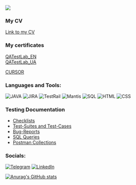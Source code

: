  <!--Hi there. I am 44 years old. I have more than 20 years of experience in various fields of architecture, urban planning, BIM, interior design, and concept art. But the time for change is beginning.
 I have no experience in QA/QC in IT companies. But as a team-oriented thinking engineer, I want to start my career as a trainee engineer at QA/QC. I am a good   observer and very attentive to details. I wonder how it works.
 I believe my attention to detail will come in handy
-->
![](https://komarev.com/ghpvc/?username=ovdro)
<!--
**ovdro/ovdro** is a ✨ _special_ ✨ repository because its `README.md` (this file) appears on your GitHub profile.

Here are some ideas to get you started:

- 🔭 I’m currently working on ...
- 🌱 I’m currently learning ...
- 👯 I’m looking to collaborate on ...
- 🤔 I’m looking for help with ...
- 💬 Ask me about ...
- 📫 How to reach me: ...
- 😄 Pronouns: ...
- ⚡ Fun fact: ...
-->
### My CV
[Link to my CV]()

### My certificates
[QATestLab_EN](https://github.com/ovdro/QA-road-to/blob/main/QATestLab_ovdro_EN.pdf)     
[QATestLab_UA](https://github.com/ovdro/QA-road-to/blob/main/QATestLab_ovdro_UA.pdf) 

[CURSOR](https://github.com/ovdro/QA-road-to/blob/main/CURSOR_ovdro_EN.pdf)

### Languages and Tools:

![JAVA](https://img.shields.io/badge/-JAVA-090909?style=for-the-badge&logo=JAVA&logoColor=27A0D9)
![JIRA](https://img.shields.io/badge/-JIRA-090909?style=for-the-badge&logo=JAVA&logoColor=27A0D9)
![TestRail](https://img.shields.io/badge/-TestRail-090909?style=for-the-badge&logo=TestRail&logoColor=27A0D9)
![Mantis](https://img.shields.io/badge/-Mantis-090909?style=for-the-badge&logo=Mantis&logoColor=27A0D9)
![SQL](https://img.shields.io/badge/-SQL-090909?style=for-the-badge&logo=SQL&logoColor=27A0D9)
![HTML](https://img.shields.io/badge/-HTML-090909?style=for-the-badge&logo=HTML&logoColor=27A0D9)
![CSS](https://img.shields.io/badge/-CSS-090909?style=for-the-badge&logo=CSS&logoColor=27A0D9)

### Testing Documentation

- [Checklists](https://github.com/ovdro/checklists)
- [Test-Suites and Test-Cases](https://github.com/ovdro/test-cases)
- [Bug-Reports](https://github.com/ovdro/bug-reports)
- [SQL Queries](https://github.com/ovdro/SQL)
- [Postman Collections](https://github.com/ovdro/postman)


### Socials:

[![Telegram](https://img.shields.io/badge/-Telegram-090909?style=for-the-badge&logo=telegram&logoColor=27A0D9)](https://t.me/ovdro)
[![LinkedIn](https://img.shields.io/badge/-LinkedIn-090909?style=for-the-badge&logo=linkedin&logoColor=007BB6)](https://www.linkedin.com/in/ovdro)





[![Anurag's GitHub stats](https://github-readme-stats.vercel.app/api?username=ovdro&theme=github_dark)](https://github.com/anuraghazra/github-readme-stats)

<!-- 
[![Top Langs](https://github-readme-stats.vercel.app/api/top-langs/?username=ovdro&layout=compact)](https://github.com/anuraghazra/github-readme-stats)
-->

